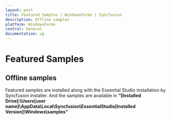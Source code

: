 ```yaml
---
layout: post
title: Featured Samples | WindowsForms | Syncfusion
description: Offline samples
platform: WindowsForms
control: General
documentation: ug
---
```


# Featured Samples

## Offline samples

Featured samples are installed along with the Essential Studio installation by Syncfusion installer. And the samples are available in __“[Installed Drive]:\Users[user name]\AppData\Local\Syncfusion\EssentialStudio\[Installed Version]\Windows\samples"__

